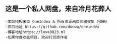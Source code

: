 ## 这是一个私人网盘，来自冷月花葬人
```
-本站模板来自 OneIndex & 所有资源来自网络收集（侵删）
-项目地址 https://github.com/donwa/oneindex                   
-博客地址https://love8023.ml
-如果你喜欢此项目，欢迎打赏原作者
```
